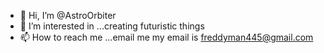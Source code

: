 - 👋 Hi, I’m @AstroOrbiter
- 👀 I’m interested in ...creating futuristic things
- 📫 How to reach me ...email me my email is freddyman445@gmail.com

<!---
AstroOrbiter/AstroOrbiter is a ✨ special ✨ repository because its `README.md` (this file) appears on your GitHub profile.
You can click the Preview link to take a look at your changes.
--->
